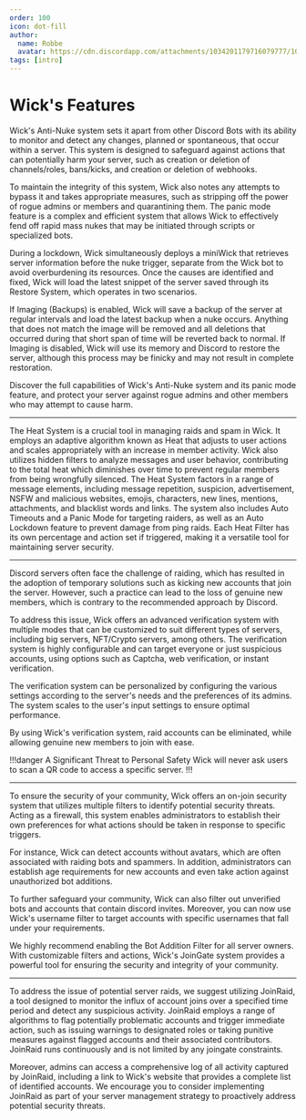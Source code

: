 ```yaml
---
order: 100
icon: dot-fill
author:
  name: Robbe
  avatar: https://cdn.discordapp.com/attachments/1034201179716079777/1084940308686589992/Robbe.png
tags: [intro]
---
```

# Wick's Features
Wick's Anti-Nuke system sets it apart from other Discord Bots with its ability to monitor and detect any changes, planned or spontaneous, that occur within a server. This system is designed to safeguard against actions that can potentially harm your server, such as creation or deletion of channels/roles, bans/kicks, and creation or deletion of webhooks.

To maintain the integrity of this system, Wick also notes any attempts to bypass it and takes appropriate measures, such as stripping off the power of rogue admins or members and quarantining them. The panic mode feature is a complex and efficient system that allows Wick to effectively fend off rapid mass nukes that may be initiated through scripts or specialized bots.

During a lockdown, Wick simultaneously deploys a miniWick that retrieves server information before the nuke trigger, separate from the Wick bot to avoid overburdening its resources. Once the causes are identified and fixed, Wick will load the latest snippet of the server saved through its Restore System, which operates in two scenarios.

If Imaging (Backups) is enabled, Wick will save a backup of the server at regular intervals and load the latest backup when a nuke occurs. Anything that does not match the image will be removed and all deletions that occurred during that short span of time will be reverted back to normal. If Imaging is disabled, Wick will use its memory and Discord to restore the server, although this process may be finicky and may not result in complete restoration.

Discover the full capabilities of Wick's Anti-Nuke system and its panic mode feature, and protect your server against rogue admins and other members who may attempt to cause harm.

---

The Heat System is a crucial tool in managing raids and spam in Wick. It employs an adaptive algorithm known as Heat that adjusts to user actions and scales appropriately with an increase in member activity. Wick also utilizes hidden filters to analyze messages and user behavior, contributing to the total heat which diminishes over time to prevent regular members from being wrongfully silenced. The Heat System factors in a range of message elements, including message repetition, suspicion, advertisement, NSFW and malicious websites, emojis, characters, new lines, mentions, attachments, and blacklist words and links. The system also includes Auto Timeouts and a Panic Mode for targeting raiders, as well as an Auto Lockdown feature to prevent damage from ping raids. Each Heat Filter has its own percentage and action set if triggered, making it a versatile tool for maintaining server security.

---

Discord servers often face the challenge of raiding, which has resulted in the adoption of temporary solutions such as kicking new accounts that join the server. However, such a practice can lead to the loss of genuine new members, which is contrary to the recommended approach by Discord.

To address this issue, Wick offers an advanced verification system with multiple modes that can be customized to suit different types of servers, including big servers, NFT/Crypto servers, among others. The verification system is highly configurable and can target everyone or just suspicious accounts, using options such as Captcha, web verification, or instant verification.

The verification system can be personalized by configuring the various settings according to the server's needs and the preferences of its admins. The system scales to the user's input settings to ensure optimal performance.

By using Wick's verification system, raid accounts can be eliminated, while allowing genuine new members to join with ease. 

!!!danger A Significant Threat to Personal Safety
Wick will never ask users to scan a QR code to access a specific server.
!!!

---

To ensure the security of your community, Wick offers an on-join security system that utilizes multiple filters to identify potential security threats. Acting as a firewall, this system enables administrators to establish their own preferences for what actions should be taken in response to specific triggers.

For instance, Wick can detect accounts without avatars, which are often associated with raiding bots and spammers. In addition, administrators can establish age requirements for new accounts and even take action against unauthorized bot additions.

To further safeguard your community, Wick can also filter out unverified bots and accounts that contain discord invites. Moreover, you can now use Wick's username filter to target accounts with specific usernames that fall under your requirements.

We highly recommend enabling the Bot Addition Filter for all server owners. With customizable filters and actions, Wick's JoinGate system provides a powerful tool for ensuring the security and integrity of your community.

---

To address the issue of potential server raids, we suggest utilizing JoinRaid, a tool designed to monitor the influx of account joins over a specified time period and detect any suspicious activity. JoinRaid employs a range of algorithms to flag potentially problematic accounts and trigger immediate action, such as issuing warnings to designated roles or taking punitive measures against flagged accounts and their associated contributors. JoinRaid runs continuously and is not limited by any joingate constraints.

Moreover, admins can access a comprehensive log of all activity captured by JoinRaid, including a link to Wick's website that provides a complete list of identified accounts. We encourage you to consider implementing JoinRaid as part of your server management strategy to proactively address potential security threats.